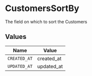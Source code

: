 # CustomersSortBy

The field on which to sort the Customers


## Values

| Name         | Value        |
| ------------ | ------------ |
| `CREATED_AT` | created_at   |
| `UPDATED_AT` | updated_at   |